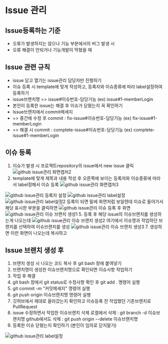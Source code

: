 # Issue 관리

## Issue등록하는 기준
- 오류가 발생하지는 않으나 기능 부분에서의 버그 발생 시
- 오류 해결이 안되거나 기능개발이 막혔을 때

## Issue 관련 규칙
- issue 닫고 열기는 issue관리 담당자만 진행하기
-  이슈 등록 시 template에 맞게 작성하고, 등록자와 이슈종류에 따라 label설정하여 등록하기
-  issue브랜치명 => issue#이슈번호-담당기능 (ex) issue#1-memberLogin
-  본인이 등록한 issue는 해결 후 이슈가 닫혔는지 꼭 확인하기
-  Issue브랜치에서 commit메세지
-  => 중간에 수정 후 commit : fix-issue#이슈번호-담당기능 (ex) fix-issue#1-memberLogin
-  => 해결 시 commit : complete-issue#이슈번호-담당기능 (ex) complete-issue#1-memberLogin

## 이슈 등록
1. 이슈가 발생 시 프로젝트repository의 issue에서 new issue 클릭
![github issue관리 화면캡처2](https://github.com/user-attachments/assets/1ebc703a-6c79-48d9-a1ce-2b487c96c196)
3. template에 맞게 제목과 내용 작성 후 오른쪽에 보이는 등록자와 이슈종류에 따라서 label정해서 이슈 등록
![github issue관리 화면캡처3](https://github.com/user-attachments/assets/3da05430-7efa-4751-a44b-d730f2ef64d8)

![github issue관리 등록자 설정](https://github.com/user-attachments/assets/5203de18-ab2d-4598-939e-f05c02518a6b)
![github issue관리 label설정](https://github.com/user-attachments/assets/948935cf-c29f-453d-9ee7-c7d514e5f0ea)
![github issue관리 label설정2](https://github.com/user-attachments/assets/a4d664d2-3df5-4e24-8f19-e106f49d1d0e)
등록이 되면 밑에 화면처럼 보일텐데 이슈로 들어가서 해당 표시한 부분을 클릭하면
![github issue관리 이슈 등록 후 화면](https://github.com/user-attachments/assets/d5a24255-fc14-41a0-a468-e4563cb88b62)
![github issue관리 이슈 브랜치 생성1](https://github.com/user-attachments/assets/a3d1857c-c7c3-45f1-8c84-29cf7580c8bd)
5. 등록 후 해당 issue의 이슈브랜치를 생성하는게 나오는데
![github issue관리 이슈 브랜치 생성2](https://github.com/user-attachments/assets/6e28e076-a571-490d-ab9b-e092974d9b08)
여기에서 이슈명과 작업하던 브랜치를 선택하여 이슈브랜치를 생성
![github issue관리 이슈 브랜치 생성3](https://github.com/user-attachments/assets/9e8eeb78-5a0d-489a-99fe-f674e6480ec2)
7. 생성하면 이런 화면이 나오는데 복사하고

## Issue 브랜치 생성 후
1. 브랜치 생성 시 나오는 코드 복사 후 git bash 창에 붙여넣기
2. 브랜치명이 생성한 이슈브랜치명으로 확인되면 이슈사항 작업하기
3. 작업 후 해결
4. git bash 창에서 git status로 수정사항 확인 후 git add . 명령어 실행
5. git commit -m "커밋메세지" 명령어 실행
6. git push origin 이슈브랜치명 명령어 실행
7. 깃허브에서 제대로 올라갔는지 확인하고 이슈등록 전 작업했던 기존브랜치로 PullRequest
8. issue 수정하면서 작업한 이슈브랜치 삭제
로컬에서 삭제 : git branch -d 이슈브랜치명
github에서도 삭제 : git push origin --delete 이슈브랜치명
10. 등록한 이슈 닫혔는지 확인하기 (본인이 임의로 닫지말기)

![github issue관리 label설정](https://github.com/user-attachments/assets/9f759415-af5a-4787-a102-d7f87d8004a1)

